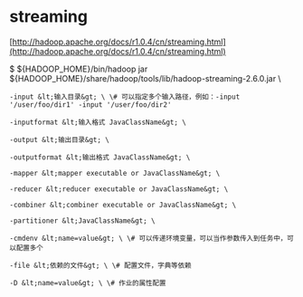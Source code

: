 # streaming

[http://hadoop.apache.org/docs/r1.0.4/cn/streaming.html](http://hadoop.apache.org/docs/r1.0.4/cn/streaming.html)

$ ${HADOOP\_HOME}/bin/hadoop jar ${HADOOP\_HOME}/share/hadoop/tools/lib/hadoop-streaming-2.6.0.jar \

    -input &lt;输入目录&gt; \ \# 可以指定多个输入路径，例如：-input '/user/foo/dir1' -input '/user/foo/dir2'

    -inputformat &lt;输入格式 JavaClassName&gt; \

    -output &lt;输出目录&gt; \

    -outputformat &lt;输出格式 JavaClassName&gt; \

    -mapper &lt;mapper executable or JavaClassName&gt; \

    -reducer &lt;reducer executable or JavaClassName&gt; \

    -combiner &lt;combiner executable or JavaClassName&gt; \

    -partitioner &lt;JavaClassName&gt; \

    -cmdenv &lt;name=value&gt; \ \# 可以传递环境变量，可以当作参数传入到任务中，可以配置多个

    -file &lt;依赖的文件&gt; \ \# 配置文件，字典等依赖

    -D &lt;name=value&gt; \ \# 作业的属性配置



